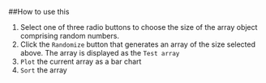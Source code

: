##How to use this
1. Select one of three radio buttons to choose the size of the array object comprising random numbers.
2. Click the `Randomize` button that generates an array of the size selected above. The array is displayed as the `Test array`
3. `Plot` the current array as a bar chart
4. `Sort` the array